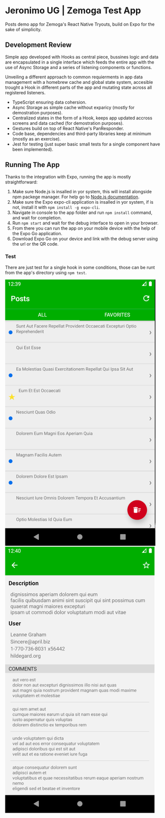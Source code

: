 # Jeronimo UG | Zemoga Test App
Posts demo app for Zemoga's React Native Tryouts, build on Expo for the sake of simplicity.
## Development Review
Simple app developed with Hooks as central piece, bussines logic and data are encapsulated in a single interface which feeds the entire app with the use of Async Storage and a series of listening components or functions.

Unveiling a different approach to common requierments in app data management with a homebrew cache and global state system, accesible trought a Hook in different parts of the app and mutating state across all registered listeners.
- TypeScript ensuring data cohersion.
- Async Storage as simple cache without exparicy (mostly for demostration purposes).
- Centralized states in the form of a Hook, keeps app updated accross screens and data cached (for demostration purposes).
- Gestures build on top of React Native's PanResponder.
- Code base, dependencies and third-party libraries keep at minimum (mostly as an exercise).
- Jest for testing (just super basic small tests for a single component have been implemented).
## Running The App
Thanks to the integration with Expo, running the app is mostly straightforward:
1. Make sure Node.js is insalled in yor system, this will install alongside npm packege manager. For help go to [Node.js documentation](https://nodejs.org/en/).
2. Make sure the Expo expo-cli application is insalled in yor system, if is not, install it with `npm install -g expo-cli`.
3. Navigate in console to the app folder and run `npm install` command, and wait for completion.
4. Run `npm start` and wait for the debug interface to open in your browser.
5. From there you can run the app on your mobile device with the help of the Expo Go application.
6. Download Expo Go on your device and link with the debug server using the url or the QR code.
### Test
There are just test for a single hook in some conditions, those can be runt from the app's directory using `npm test`.

![Screeshot Posts Screen](https://github.com/jeronimoUG/zemogaTestApp/blob/main/screen-1.png?raw=true) ![Screeshot Posts Screen](https://github.com/jeronimoUG/zemogaTestApp/blob/main/screen-2.png?raw=true)
